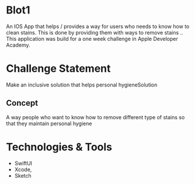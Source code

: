 # Blot1
An IOS App that helps / provides a way for users who needs to know how to clean stains. This is done by providing them with ways to remove stains .. This application was build for a one week challenge in Apple Developer Academy.

# Challenge Statement
Make an inclusive solution that helps personal hygieneSolution 

## Concept
A way people who want to know how to remove different type of stains so that they maintain personal hygiene


# Technologies & Tools
- SwiftUI 
- Xcode,
- Sketch
